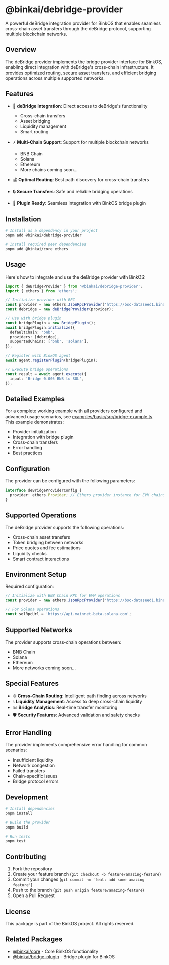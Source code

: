 # @binkai/debridge-provider

A powerful deBridge integration provider for BinkOS that enables seamless cross-chain asset transfers through the deBridge protocol, supporting multiple blockchain networks.

## Overview

The deBridge provider implements the bridge provider interface for BinkOS, enabling direct integration with deBridge's cross-chain infrastructure. It provides optimized routing, secure asset transfers, and efficient bridging operations across multiple supported networks.

## Features

- 🌉 **deBridge Integration**: Direct access to deBridge's functionality

  - Cross-chain transfers
  - Asset bridging
  - Liquidity management
  - Smart routing

- ⚡ **Multi-Chain Support**: Support for multiple blockchain networks
  - BNB Chain
  - Solana
  - Ethereum
  - More chains coming soon...
- 💰 **Optimal Routing**: Best path discovery for cross-chain transfers
- 🔒 **Secure Transfers**: Safe and reliable bridging operations
- 🔌 **Plugin Ready**: Seamless integration with BinkOS bridge plugin

## Installation

```bash
# Install as a dependency in your project
pnpm add @binkai/debridge-provider

# Install required peer dependencies
pnpm add @binkai/core ethers
```

## Usage

Here's how to integrate and use the deBridge provider with BinkOS:

```typescript
import { deBridgeProvider } from '@binkai/debridge-provider';
import { ethers } from 'ethers';

// Initialize provider with RPC
const provider = new ethers.JsonRpcProvider('https://bsc-dataseed1.binance.org');
const debridge = new deBridgeProvider(provider);

// Use with bridge plugin
const bridgePlugin = new BridgePlugin();
await bridgePlugin.initialize({
  defaultChain: 'bnb',
  providers: [debridge],
  supportedChains: ['bnb', 'solana'],
});

// Register with BinkOS agent
await agent.registerPlugin(bridgePlugin);

// Execute bridge operations
const result = await agent.execute({
  input: 'Bridge 0.005 BNB to SOL',
});
```

## Detailed Examples

For a complete working example with all providers configured and advanced usage scenarios, see [examples/basic/src/bridge-example.ts](../../../examples/basic/src/bridge-example.ts). This example demonstrates:

- Provider initialization
- Integration with bridge plugin
- Cross-chain transfers
- Error handling
- Best practices

## Configuration

The provider can be configured with the following parameters:

```typescript
interface deBridgeProviderConfig {
  provider: ethers.Provider; // Ethers provider instance for EVM chains
}
```

## Supported Operations

The deBridge provider supports the following operations:

- Cross-chain asset transfers
- Token bridging between networks
- Price quotes and fee estimations
- Liquidity checks
- Smart contract interactions

## Environment Setup

Required configuration:

```typescript
// Initialize with BNB Chain RPC for EVM operations
const provider = new ethers.JsonRpcProvider('https://bsc-dataseed1.binance.org');

// For Solana operations
const solRpcUrl = 'https://api.mainnet-beta.solana.com';
```

## Supported Networks

The provider supports cross-chain operations between:

- BNB Chain
- Solana
- Ethereum
- More networks coming soon...

## Special Features

- 🌐 **Cross-Chain Routing**: Intelligent path finding across networks
- 💧 **Liquidity Management**: Access to deep cross-chain liquidity
- 📊 **Bridge Analytics**: Real-time transfer monitoring
- 🛡️ **Security Features**: Advanced validation and safety checks

## Error Handling

The provider implements comprehensive error handling for common scenarios:

- Insufficient liquidity
- Network congestion
- Failed transfers
- Chain-specific issues
- Bridge protocol errors

## Development

```bash
# Install dependencies
pnpm install

# Build the provider
pnpm build

# Run tests
pnpm test
```

## Contributing

1. Fork the repository
2. Create your feature branch (`git checkout -b feature/amazing-feature`)
3. Commit your changes (`git commit -m 'feat: add some amazing feature'`)
4. Push to the branch (`git push origin feature/amazing-feature`)
5. Open a Pull Request

## License

This package is part of the BinkOS project. All rights reserved.

## Related Packages

- [@binkai/core](../../core/README.md) - Core BinkOS functionality
- [@binkai/bridge-plugin](../../plugins/bridge/README.md) - Bridge plugin for BinkOS
